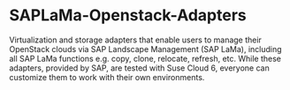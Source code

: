# SAPLaMa-Openstack-Adapters
Virtualization and storage adapters that enable users to manage their OpenStack clouds via SAP Landscape Management (SAP LaMa), including all SAP LaMa functions e.g. copy, clone, relocate, refresh, etc. While these adapters, provided by SAP, are tested with Suse Cloud 6, everyone can customize them to work with their own environments.
